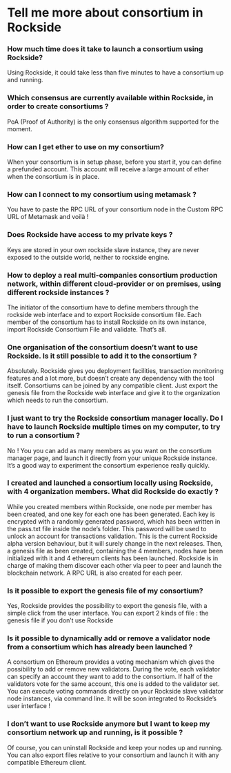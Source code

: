 # Tell me more about consortium in Rockside

### How much time does it take to launch a consortium using Rockside?

Using Rockside, it could take less than five minutes to have a consortium up and running.

### Which consensus are currently available within Rockside, in order to create consortiums ?

PoA (Proof of Authority) is the only consensus algorithm supported for the moment.

### How can I get ether to use on my consortium?

When your consortium is in setup phase, before you start it, you can define a prefunded account.
This account will receive a large amount of ether when the consortium is in place.


### How can I connect to my consortium using metamask ?

You have to paste the RPC URL of your consortium node in the Custom RPC URL of Metamask and voilà !


### Does Rockside have access to my private keys ?

Keys are stored in your own rockside slave instance, they are never exposed to the outside world, neither to rockside engine.

### How to deploy a real multi-companies consortium production network, within different cloud-provider or on premises, using different rockside instances ?

The initiator of the consortium have to define members through the rockside web interface and to export Rockside consortium file.  Each member of the consortium has to install Rockside on its own instance, import Rockside Consortium File and validate. That’s all.

### One organisation of the consortium doesn’t want to use Rockside. Is it still possible to add it to the consortium ?

Absolutely. Rockside gives you deployment facilities, transaction monitoring features and a lot more, but doesn’t create any dependency with the tool itself. Consortiums can be joined by any compatible client. Just export the genesis file from the Rockside web interface and give it to the organization which needs to run the consortium.

### I just want to try the Rockside consortium manager locally. Do I have to launch Rockside multiple times on my computer, to try to run a consortium ?

No ! You you can add as many members as you want on the consortium manager page, and launch it directly from your unique Rockside instance. It’s a good way to experiment the consortium experience really quickly.

### I created and launched a consortium locally using Rockside, with 4 organization members. What did Rockside do exactly ?

While you created members within Rockside, one node per member has been created, and one key for each one has been generated. Each key is encrypted with a randomly generated password, which has been  written in the pass.txt file inside the node’s folder. This password will be used to unlock an account for transactions validation. This is the current Rockside alpha version behaviour, but it will surely change in the next releases.  Then, a genesis file as been created, containing the 4 members, nodes have been initialized with it and 4 ethereum clients has been launched. Rockside is in charge of making them discover each other via peer to peer and launch the blockchain network. A RPC URL is also created for each peer.

### Is it possible to export the genesis file of my consortium?

Yes, Rockside provides the possibility to export the genesis file, with a simple click from the user interface. You can export 2 kinds of file : the genesis file if you don’t use Rockside


### Is it possible to dynamically add or remove a validator node from a consortium which has already been launched ?

A consortium on Ethereum provides a voting mechanism which gives the possibility to add or remove new validators. During the vote, each validator can specify an account they want to add to the consortium. If half of the validators vote for the same account, this one is added to the validator set. You can execute voting commands directly on your Rockside slave validator node instances, via command line. It will be soon integrated to Rockside’s user interface !


### I don’t want to use Rockside anymore but I want to keep my consortium network up and running, is it possible ?

Of course, you can uninstall Rockside and keep your nodes up and running. You can also export files relative to your consortium and launch it with any compatible Ethereum client.
